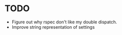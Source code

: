 # TODO

- Figure out why rspec don't like my double dispatch.
- Improve string representation of settings

